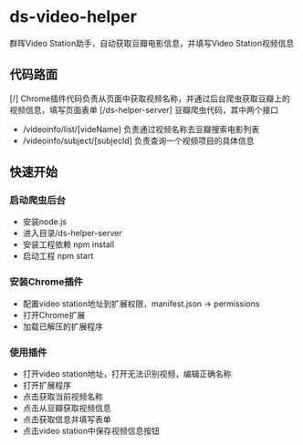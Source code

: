 # ds-video-helper
群晖Video Station助手，自动获取豆瓣电影信息，并填写Video Station视频信息
## 代码路面
[/] Chrome插件代码负责从页面中获取视频名称，并通过后台爬虫获取豆瓣上的视频信息，填写页面表单
[/ds-helper-server] 豆瓣爬虫代码，其中两个接口
- /videoinfo/list/[videName] 负责通过视频名称去豆瓣搜索电影列表
- /videoinfo/subject/[subjecId] 负责查询一个视频项目的具体信息
## 快速开始
### 启动爬虫后台
- 安装node.js
- 进入目录/ds-helper-server
- 安装工程依赖 npm install
- 启动工程 npm start
### 安装Chrome插件
- 配置video station地址到扩展权限，manifest.json -> permissions
- 打开Chrome扩展
- 加载已解压的扩展程序
### 使用插件
- 打开video station地址，打开无法识别视频，编辑正确名称
- 打开扩展程序
- 点击获取当前视频名称
- 点击从豆瓣获取视频信息
- 点击获取信息并填写表单
- 点击video station中保存视频信息按钮
